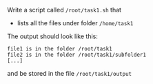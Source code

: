 Write a script called `/root/task1.sh` that

- lists all the files under folder `/home/task1`

The output should look like this:

```
file1 is in the folder /root/task1
file2 is in the folder /root/task1/subfolder1
[...]
```

and be stored in the file `/root/task1/output`


